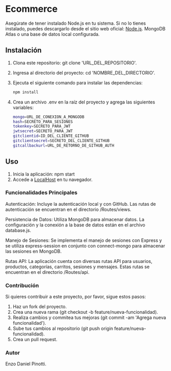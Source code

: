 # Ecommerce

Asegúrate de tener instalado Node.js en tu sistema. Si no lo tienes instalado, puedes descargarlo desde el sitio web oficial: [Node.js](https://nodejs.org/).
MongoDB Atlas o una base de datos local configurada.

## Instalación

1. Clona este repositorio: git clone 'URL_DEL_REPOSITORIO'.

2. Ingresa al directorio del proyecto: cd 'NOMBRE_DEL_DIRECTORIO'.

3. Ejecuta el siguiente comando para instalar las dependencias:

   ```bash
   npm install

4. Crea un archivo .env en la raíz del proyecto y agrega las siguientes variables:

   ```bash
   mongo=URL_DE_CONEXION_A_MONGODB
   hash=SECRETO_PARA_SESIONES
   tokenkey=SECRETO_PARA_JWT
   jwtsecret=SECRETO_PARA_JWT
   gitclientid=ID_DEL_CLIENTE_GITHUB
   gitclientsecret=SECRETO_DEL_CLIENTE_GITHUB
   gitcallbackurl=URL_DE_RETORNO_DE_GITHUB_AUTH

## Uso

1. Inicia la aplicación: npm start
2. Accede a [LocalHost](http://localhost:8080) en tu navegador.

### Funcionalidades Principales

Autenticación: Incluye la autenticación local y con GitHub. Las rutas de autenticación se encuentran en el directorio /Routes/views.

Persistencia de Datos: Utiliza MongoDB para almacenar datos. La configuración y la conexión a la base de datos están en el archivo database.js.

Manejo de Sesiones: Se implementa el manejo de sesiones con Express y se utiliza express-session en conjunto con connect-mongo para almacenar las sesiones en MongoDB.

Rutas API: La aplicación cuenta con diversas rutas API para usuarios, productos, categorías, carritos, sesiones y mensajes. Estas rutas se encuentran en el directorio /Routes/api.

### Contribución

Si quieres contribuir a este proyecto, por favor, sigue estos pasos:

1. Haz un fork del proyecto.
2. Crea una nueva rama (git checkout -b feature/nueva-funcionalidad).
3. Realiza cambios y commitea tus mejoras (git commit -am 'Agrega nueva funcionalidad').
4. Sube tus cambios al repositorio (git push origin feature/nueva-funcionalidad).
5. Crea un pull request.

### Autor

Enzo Daniel Pinotti.
